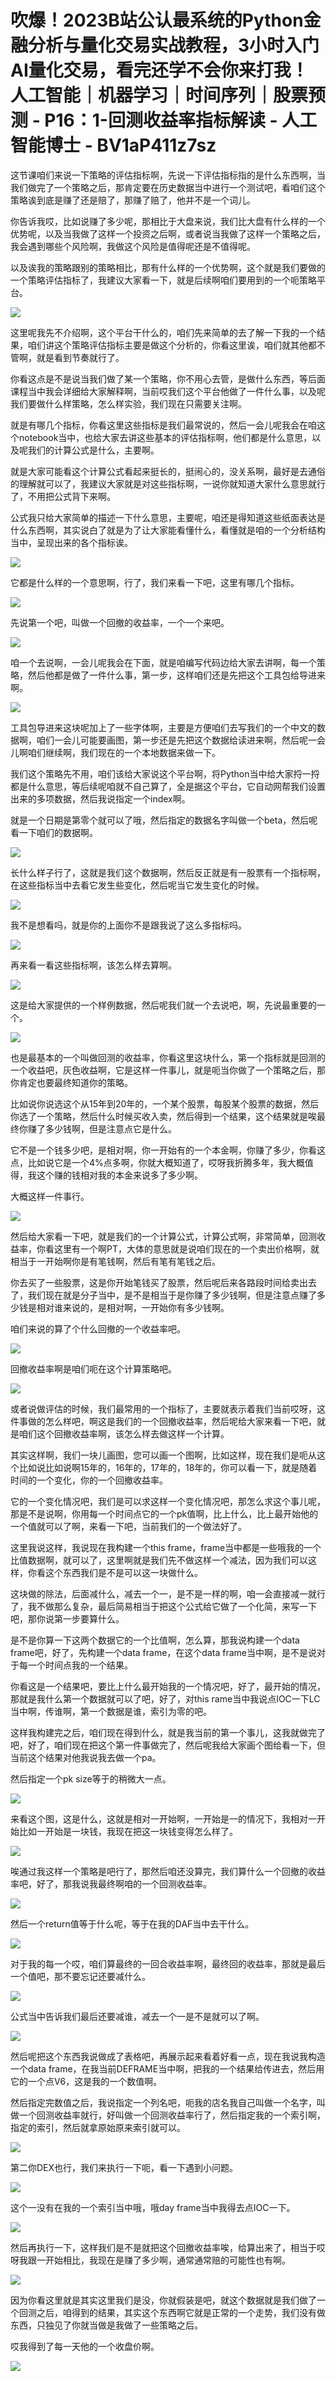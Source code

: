 # 吹爆！2023B站公认最系统的Python金融分析与量化交易实战教程，3小时入门AI量化交易，看完还学不会你来打我！人工智能｜机器学习｜时间序列｜股票预测 - P16：1-回测收益率指标解读 - 人工智能博士 - BV1aP411z7sz

这节课咱们来说一下策略的评估指标啊，先说一下评估指标指的是什么东西啊，当我们做完了一个策略之后，那肯定要在历史数据当中进行一个测试吧，看咱们这个策略诶到底是赚了还是赔了，那赚了赔了，他并不是一个词儿。

你告诉我哎，比如说赚了多少呢，那相比于大盘来说，我们比大盘有什么样的一个优势呢，以及当我做了这样一个投资之后啊，或者说当我做了这样一个策略之后，我会遇到哪些个风险啊，我做这个风险是值得呢还是不值得呢。

以及诶我的策略跟别的策略相比，那有什么样的一个优势啊，这个就是我们要做的一个策略评估指标了，我建议大家看一下，就是后续啊咱们要用到的一个呃策略平台。



![](img/69109b1c435829d537b3198a5ddb0cba_1.png)

这里呢我先不介绍啊，这个平台干什么的，咱们先来简单的去了解一下我的一个结果，咱们讲这个策略评估指标主要是做这个分析的，你看这里诶，咱们就其他都不管啊，就是看到节奏就行了。

你看这点是不是说当我们做了某一个策略，你不用心去管，是做什么东西，等后面课程当中我会详细给大家解释啊，当前哎我们这个平台他做了一件什么事，以及呢我们要做什么样策略，怎么样实验，我们现在只需要关注啊。

就是有哪几个指标，你看这里这些指标是我们最常说的，然后一会儿呢我会在咱这个notebook当中，也给大家去讲这些基本的评估指标啊，他们都是什么意思，以及呢我们的计算公式是什么，主要啊。

就是大家可能看这个计算公式看起来挺长的，挺闹心的，没关系啊，最好是去通俗的理解就可以了，我建议大家就是对这些指标啊，一说你就知道大家什么意思就行了，不用把公式背下来啊。

公式我只给大家简单的描述一下什么意思，主要呢，咱还是得知道这些纸面表达是什么东西啊，其实说白了就是为了让大家能看懂什么，看懂就是咱的一个分析结构当中，呈现出来的各个指标诶。



![](img/69109b1c435829d537b3198a5ddb0cba_3.png)

它都是什么样的一个意思啊，行了，我们来看一下吧，这里有哪几个指标。

![](img/69109b1c435829d537b3198a5ddb0cba_5.png)

先说第一个吧，叫做一个回撤的收益率，一个一个来吧。

![](img/69109b1c435829d537b3198a5ddb0cba_7.png)

咱一个去说啊，一会儿呢我会在下面，就是咱编写代码边给大家去讲啊，每一个策略，然后他都是做了一件什么事，第一步，这样咱们还是先把这个工具包给导进来啊。



![](img/69109b1c435829d537b3198a5ddb0cba_9.png)

工具包导进来这块呢加上了一些字体啊，主要是方便咱们去写我们的一个中文的数据啊，咱们一会儿可能要画图，第一步还是先把这个数据给读进来啊，然后呢一会儿啊咱们继续啊，我们现在的一个本地数据来做一下。

我们这个策略先不用，咱们该给大家说这个平台啊，将Python当中给大家捋一捋都是什么意思，等后续呢咱就不自己算了，全是据这个平台，它自动网帮我们设置出来的多项数据，然后我说指定一个index啊。

就是一个日期是第零个就可以了哦，然后指定的数据名字叫做一个beta，然后呢看一下咱们的数据啊。

![](img/69109b1c435829d537b3198a5ddb0cba_11.png)

长什么样子行了，这就是我们这个数据啊，然后反正就是有一股票有一个指标啊，在这些指标当中去看它发生些变化，然后呢当它发生变化的时候。



![](img/69109b1c435829d537b3198a5ddb0cba_13.png)

我不是想看吗，就是你的上面你不是跟我说了这么多指标吗。

![](img/69109b1c435829d537b3198a5ddb0cba_15.png)

再来看一看这些指标啊，该怎么样去算啊。

![](img/69109b1c435829d537b3198a5ddb0cba_17.png)

这是给大家提供的一个样例数据，然后呢我们就一个去说吧，啊，先说最重要的一个。

![](img/69109b1c435829d537b3198a5ddb0cba_19.png)

也是最基本的一个叫做回测的收益率，你看这里这块什么，第一个指标就是回测的一个收益吧，灰色收益啊，它是这样一件事儿，就是呃当你做了一个策略之后，那你肯定也要最终知道你的策略。

比如说你说选这个从15年到20年的，一个某个股票，每股某个股票的数据，然后你选了一个策略，然后什么时候买收入卖，然后得到一个结果，这个结果就是唉最终你赚了多少钱啊，但是注意点它是什么。

它不是一个钱多少吧，是相对啊，你一开始有的一个本金啊，你赚了多少，你看这点，比如说它是一个4%点多啊，你就大概知道了，哎呀我折腾多年，我大概值得，我这个赚的钱相对我的本金来说多了多少啊。

大概这样一件事行。

![](img/69109b1c435829d537b3198a5ddb0cba_21.png)

然后给大家看一下吧，就是我们的一个计算公式，计算公式啊，非常简单，回测收益率，你看这里有一个啊PT，大体的意思就是说咱们现在的一个卖出价格啊，就相当于一开始啊你是有笔钱啊，然后有笔有笔钱之后。

你去买了一些股票，这是你开始笔钱买了股票，然后呢后来各路段时间给卖出去了，我们现在就是分子当中，是不是相当于是你赚了多少钱啊，但是注意点赚了多少钱是相对谁来说的，是相对啊，一开始你有多少钱啊。

咱们来说的算了个什么回撤的一个收益率吧。

![](img/69109b1c435829d537b3198a5ddb0cba_23.png)

回撤收益率啊是咱们呃在这个计算策略吧。

![](img/69109b1c435829d537b3198a5ddb0cba_25.png)

或者说做评估的时候，我们最常用的一个指标了，主要就表示着我们当前哎呀，这件事做的怎么样吧，啊这是我们的一个回撤收益率，然后呢给大家来看一下吧，就是咱们这个回撤收益率啊，该怎么样去做这样一个计算。

其实这样啊，我们一块儿画图，您可以画一个图啊，比如这样，现在我们是呃从这个比如说比如说啊15年的，16年的，17年的，18年的，你可以看一下，就是随着时间的一个变化，你的一个回撤收益率。

它的一个变化情况吧，我们是可以求这样一个变化情况吧，那怎么求这个事儿呢，那是不是说啊，你用每一个时间点它的一个pk值啊，比上什么，比上最开始他的一个值就可以了啊，来看一下吧，当前我们的一个做法好了。

这里我说这样，我说现在我构建一个this frame，frame当中都是一些哦我的一个比值数据啊，就可以了，这里啊就是我们先不做这样一个减法，因为我们可以这样，你看这个东西我们是不是可以这一块做什么。

这块做的除法，后面减什么，减去一个一，是不是一样的啊，咱一会直接减一就行了，我不做那么复杂，最后简易相当于把这个公式给它做了一个化简，来写一下吧，那你说第一步要算什么。

是不是你算一下这两个数据它的一个比值啊，怎么算，那我说构建一个data frame吧，好了，先构建一个data frame，在这个data frame当中啊，是不是说对于每一个时间点我的一个结果。

你看这是一个结果吧，要比上什么最开始我的一个情况吧，好了，最开始的情况，那就是我什么第一个数据就可以了吧，好了，对this rame当中我说点IOC一下LC当中啊，传谁啊，第一个数据是谁，索引为零的吧。

这样我构建完之后，咱们现在得到什么，就是我当前的第一个事儿，这我就做完了吧，好了，咱们现在把这个第一件事做完了，然后呢我给大家画个图给看一下，但当前这个结果对他我说我去做一个pa。

然后指定一个pk size等于的稍微大一点。

![](img/69109b1c435829d537b3198a5ddb0cba_27.png)

来看这个图，这是什么，这就是相对一开始啊，一开始是一的情况下，我相对一开始比如一开始是一块钱，我现在把这一块钱变得怎么样了。



![](img/69109b1c435829d537b3198a5ddb0cba_29.png)

唉通过我这样一个策略是吧行了，那然后咱还没算完，我们算什么一个回撤的收益率吧，好了，那我说我最终啊咱的一个回测收益率。



![](img/69109b1c435829d537b3198a5ddb0cba_31.png)

然后一个return值等于什么呢，等于在我的DAF当中去干什么。

![](img/69109b1c435829d537b3198a5ddb0cba_33.png)

对于我的每一个哎，咱们算最终的一回合收益率啊，最终回的收益率，那就是最后一个值吧，那不要忘记还要减什么。



![](img/69109b1c435829d537b3198a5ddb0cba_35.png)

公式当中告诉我们最后还要减谁，减去一个一是不是就可以了啊。

![](img/69109b1c435829d537b3198a5ddb0cba_37.png)

然后呢把这个东西我说做成了表格吧，再展示起来看着好看一点，现在我说我构造一个data frame，在我当前DEFRAME当中啊，把我的一个结果给传进去，然后用它的一个点V6，这是我的一个数值啊。

然后指定完数值之后，我说指定一个列名吧，呃我的店名我自己叫做一个名字，叫做一个回测收益率就行，好叫做一个回测收益率行了，然后指定我的一个索引啊，指定的索引，然后就拿原始原来索引就可以。



![](img/69109b1c435829d537b3198a5ddb0cba_39.png)

第二你DEX也行，我们来执行一下呃，看一下遇到小问题。

![](img/69109b1c435829d537b3198a5ddb0cba_41.png)

这个一没有在我的一个索引当中哦，哦day frame当中我得去点IOC一下。

![](img/69109b1c435829d537b3198a5ddb0cba_43.png)

然后再执行一下，这样我们是不是就把这个回撤收益率唉，给算出来了，相当于哎呀我跟一开始相比，我现在是赚了多少啊，通常通常赔的可能性也有啊。



![](img/69109b1c435829d537b3198a5ddb0cba_45.png)

因为你看这里就是其实这里我们是没，你就假装是吧，就这个数据就是我们做了一个回测之后，咱得到的结果，其实这个东西啊它就是正常的一个走势，我们没有做东西，只独见了你就当做是我做了一些策略之后。

哎我得到了每一天他的一个收盘价啊。

![](img/69109b1c435829d537b3198a5ddb0cba_47.png)